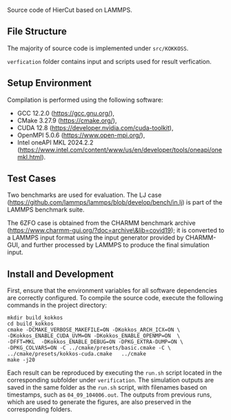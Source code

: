 Source code of HierCut based on LAMMPS.

## File Structure

The majority of source code is implemented under `src/KOKKOSS`.

`verfication` folder contains input and scripts used for result verfication.

## Setup Environment

Compilation is performed using the following software: 
-  GCC 12.2.0 (https://gcc.gnu.org/), 
- CMake 3.27.9 (https://cmake.org/), 
- CUDA 12.8 (https://developer.nvidia.com/cuda-toolkit), 
- OpenMPI 5.0.6 (https://www.open-mpi.org/), 
- Intel oneAPI MKL 2024.2.2 (https://www.intel.com/content/www/us/en/developer/tools/oneapi/onemkl.html). 

## Test Cases

Two benchmarks are used for evaluation. The LJ case (https://github.com/lammps/lammps/blob/develop/bench/in.lj) is part of the LAMMPS benchmark suite. 

The 6ZFO case is obtained from the CHARMM benchmark archive (https://www.charmm-gui.org/?doc=archive\&lib=covid19); it is converted to a LAMMPS input format using the input generator provided by CHARMM-GUI, and further processed by LAMMPS to produce the final simulation input. 

## Install and Development

First, ensure that the environment variables for all software dependencies are correctly configured. To compile the source code, execute the following commands in the project directory:

```
mkdir build_kokkos
cd build_kokkos
cmake -DCMAKE_VERBOSE_MAKEFILE=ON -DKokkos_ARCH_ICX=ON \
-DKokkos_ENABLE_CUDA_UVM=ON -DKokkos_ENABLE_OPENMP=ON  \
-DFFT=MKL  -DKokkos_ENABLE_DEBUG=ON -DPKG_EXTRA-DUMP=ON \
-DPKG_COLVARS=ON -C ../cmake/presets/basic.cmake -C \
../cmake/presets/kokkos-cuda.cmake   ../cmake 
make -j20
```

Each result can be reproduced by executing the `run.sh` script located in the corresponding subfolder under `verification`. The simulation outputs are saved in the same folder as the `run.sh` script, with filenames based on timestamps, such as `04_09_104006.out`. The outputs from previous runs, which are used to generate the figures, are also preserved in the corresponding folders.
